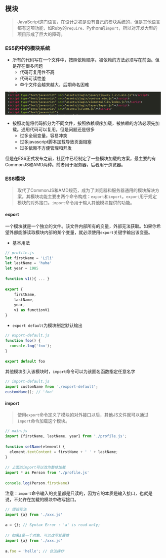 ## 模块
> JavaScript这门语言，在设计之初是没有自己的模块系统的，但是其他语言都有这项功能，如Ruby的`require`、Python的`import`，所以对开发大型的项目形成了巨大的障碍。

### ES5的中的模块系统

- 所有的代码写在一个文件中，按照依赖顺序，被依赖的方法必须写在前面。但是存在很多问题
    - 代码可复用性不高
    - 代码可读性差
    - 单个文件会越来越大，后期命名困难

![image](../images/es5_module.png)
- 按照功能将代码拆分为不同文件，按照依赖顺序加载，被依赖的方法必须先加载。通用代码可以复用，但是问题还是很多
    - 过多全局变量，容易冲突
    - 过多javascript脚本加载导致页面阻塞
    - 过多依赖不方便管理和开发

但是在ES6正式发布之前，社区中已经制定了一些模块加载的方案，最主要的有CommonJS和AMD两种。前者用于服务器，后者用于浏览器。

### ES6模块
> 取代了CommonJS和AMD规范，成为了浏览器和服务器通用的模块解决方案。其模块功能主要由两个命令构成：`export`和`import`。`export`用于规定模块的对外接口，`import`命令用于输入其他模块提供的功能。

#### export
一个模块就是一个独立的文件。该文件内部所有的变量，外部无法获取。如果你希望外部能够读取模块内部的某个变量，就必须使用`export`关键字输出该变量。

- 基本用法

```js
// profile.js
let firstName = 'Lili'
let lastName = 'haha'
let year = 1985

function v1(){ ... }

export {
    firstName, 
    lastName, 
    year,
    v1 as functionV1
}
```

- `export default`为模块制定默认输出

```js
// export-default.js
function foo() {
  console.log('foo');
}

export default foo
```

其他模块引入该模块时，`import`命令可以为该匿名函数指定任意名字

```js
// import-default.js
import customName from './export-default';
customName(); // 'foo'
```

#### import
> 使用`export`命令定义了模块的对外接口以后，其他JS文件就可以通过`import`命令加载这个模块。


```js
// main.js
import {firstName, lastName, year} from './profile.js';

function setName(element) {
  element.textContent = firstName + ' ' + lastName;
}

// 上面的import可以改为整体加载
import * as Person from './profile.js'

console.log(Person.firstName)
```
注意：`import`命令输入的变量都是只读的，因为它的本质是输入接口，也就是说，不允许在加载的模块中改写接口。

```js
// 错误写法
import {a} from './xxx.js'

a = {}; // Syntax Error : 'a' is read-only;

// 如果a是一个对象，可以改写其属性
import {a} from './xxx.js'

a.foo = 'hello'; // 合法操作
```